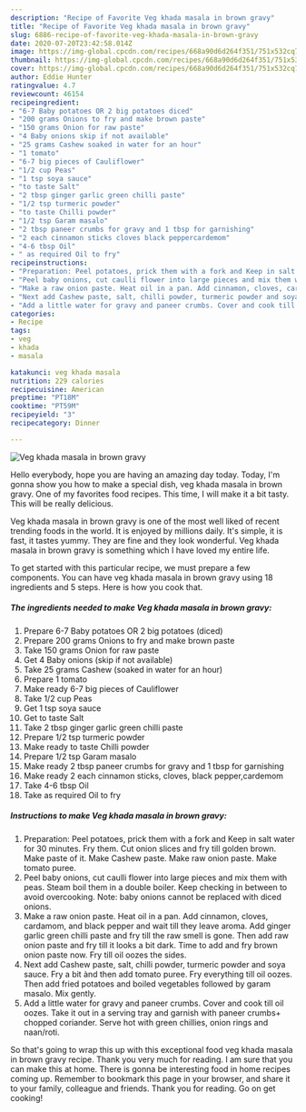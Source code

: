 ```yaml
---
description: "Recipe of Favorite Veg khada masala in brown gravy"
title: "Recipe of Favorite Veg khada masala in brown gravy"
slug: 6886-recipe-of-favorite-veg-khada-masala-in-brown-gravy
date: 2020-07-20T23:42:58.014Z
image: https://img-global.cpcdn.com/recipes/668a90d6d264f351/751x532cq70/veg-khada-masala-in-brown-gravy-recipe-main-photo.jpg
thumbnail: https://img-global.cpcdn.com/recipes/668a90d6d264f351/751x532cq70/veg-khada-masala-in-brown-gravy-recipe-main-photo.jpg
cover: https://img-global.cpcdn.com/recipes/668a90d6d264f351/751x532cq70/veg-khada-masala-in-brown-gravy-recipe-main-photo.jpg
author: Eddie Hunter
ratingvalue: 4.7
reviewcount: 46154
recipeingredient:
- "6-7 Baby potatoes OR 2 big potatoes diced"
- "200 grams Onions to fry and make brown paste"
- "150 grams Onion for raw paste"
- "4 Baby onions skip if not available"
- "25 grams Cashew soaked in water for an hour"
- "1 tomato"
- "6-7 big pieces of Cauliflower"
- "1/2 cup Peas"
- "1 tsp soya sauce"
- "to taste Salt"
- "2 tbsp ginger garlic green chilli paste"
- "1/2 tsp turmeric powder"
- "to taste Chilli powder"
- "1/2 tsp Garam masalo"
- "2 tbsp paneer crumbs for gravy and 1 tbsp for garnishing"
- "2 each cinnamon sticks cloves black peppercardemom"
- "4-6 tbsp Oil"
- " as required Oil to fry"
recipeinstructions:
- "Preparation: Peel potatoes, prick them with a fork and Keep in salt water for 30 minutes. Fry them. Cut onion slices and fry till golden brown. Make paste of it. Make Cashew paste. Make raw onion paste. Make tomato puree."
- "Peel baby onions, cut caulli flower into large pieces and mix them with peas. Steam boil them in a double boiler. Keep checking in between to avoid overcooking. Note: baby onions cannot be replaced with diced onions."
- "Make a raw onion paste. Heat oil in a pan. Add cinnamon, cloves, cardamom, and black pepper and wait till they leave aroma. Add ginger garlic green chilli paste and fry till the raw smell is gone. Then add raw onion paste and fry till it looks a bit dark. Time to add and fry brown onion paste now. Fry till oil oozes the sides."
- "Next add Cashew paste, salt, chilli powder, turmeric powder and soya sauce. Fry a bit ànd then add tomato puree. Fry everything till oil oozes. Then add fried potatoes and boiled vegetables followed by garam masalo. Mix gently."
- "Add a little water for gravy and paneer crumbs. Cover and cook till oil oozes. Take it out in a serving tray and garnish with paneer crumbs+ chopped coriander. Serve hot with green chillies, onion rings and naan/roti."
categories:
- Recipe
tags:
- veg
- khada
- masala

katakunci: veg khada masala 
nutrition: 229 calories
recipecuisine: American
preptime: "PT18M"
cooktime: "PT59M"
recipeyield: "3"
recipecategory: Dinner

---
```



![Veg khada masala in brown gravy](https://img-global.cpcdn.com/recipes/668a90d6d264f351/751x532cq70/veg-khada-masala-in-brown-gravy-recipe-main-photo.jpg)

Hello everybody, hope you are having an amazing day today. Today, I'm gonna show you how to make a special dish, veg khada masala in brown gravy. One of my favorites food recipes. This time, I will make it a bit tasty. This will be really delicious.

Veg khada masala in brown gravy is one of the most well liked of recent trending foods in the world. It is enjoyed by millions daily. It's simple, it is fast, it tastes yummy. They are fine and they look wonderful. Veg khada masala in brown gravy is something which I have loved my entire life.




To get started with this particular recipe, we must prepare a few components. You can have veg khada masala in brown gravy using 18 ingredients and 5 steps. Here is how you cook that.

<!--inarticleads1-->

##### The ingredients needed to make Veg khada masala in brown gravy:

1. Prepare 6-7 Baby potatoes OR 2 big potatoes (diced)
1. Prepare 200 grams Onions to fry and make brown paste
1. Take 150 grams Onion for raw paste
1. Get 4 Baby onions (skip if not available)
1. Take 25 grams Cashew (soaked in water for an hour)
1. Prepare 1 tomato
1. Make ready 6-7 big pieces of Cauliflower
1. Take 1/2 cup Peas
1. Get 1 tsp soya sauce
1. Get to taste Salt
1. Take 2 tbsp ginger garlic green chilli paste
1. Prepare 1/2 tsp turmeric powder
1. Make ready to taste Chilli powder
1. Prepare 1/2 tsp Garam masalo
1. Make ready 2 tbsp paneer crumbs for gravy and 1 tbsp for garnishing
1. Make ready 2 each cinnamon sticks, cloves, black pepper,cardemom
1. Take 4-6 tbsp Oil
1. Take  as required Oil to fry




<!--inarticleads2-->

##### Instructions to make Veg khada masala in brown gravy:

1. Preparation: Peel potatoes, prick them with a fork and Keep in salt water for 30 minutes. Fry them. Cut onion slices and fry till golden brown. Make paste of it. Make Cashew paste. Make raw onion paste. Make tomato puree.
1. Peel baby onions, cut caulli flower into large pieces and mix them with peas. Steam boil them in a double boiler. Keep checking in between to avoid overcooking. Note: baby onions cannot be replaced with diced onions.
1. Make a raw onion paste. Heat oil in a pan. Add cinnamon, cloves, cardamom, and black pepper and wait till they leave aroma. Add ginger garlic green chilli paste and fry till the raw smell is gone. Then add raw onion paste and fry till it looks a bit dark. Time to add and fry brown onion paste now. Fry till oil oozes the sides.
1. Next add Cashew paste, salt, chilli powder, turmeric powder and soya sauce. Fry a bit ànd then add tomato puree. Fry everything till oil oozes. Then add fried potatoes and boiled vegetables followed by garam masalo. Mix gently.
1. Add a little water for gravy and paneer crumbs. Cover and cook till oil oozes. Take it out in a serving tray and garnish with paneer crumbs+ chopped coriander. Serve hot with green chillies, onion rings and naan/roti.




So that's going to wrap this up with this exceptional food veg khada masala in brown gravy recipe. Thank you very much for reading. I am sure that you can make this at home. There is gonna be interesting food in home recipes coming up. Remember to bookmark this page in your browser, and share it to your family, colleague and friends. Thank you for reading. Go on get cooking!
